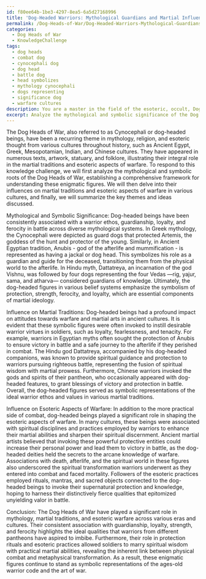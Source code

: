 ```yaml
---
id: f80ee64b-1be3-4297-8ea5-6a5d27168996
title: 'Dog-Headed Warriors: Mythological Guardians and Martial Influences'
permalink: /Dog-Heads-of-War/Dog-Headed-Warriors-Mythological-Guardians-and-Martial-Influences/
categories:
  - Dog Heads of War
  - KnowledgeChallenge
tags:
  - dog heads
  - combat dog
  - cynocephali dog
  - dog head
  - battle dog
  - head symbolizes
  - mythology cynocephali
  - dogs representing
  - significance dog
  - warfare cultures
description: You are a master in the field of the esoteric, occult, Dog Heads of War and Education. You are a writer of tests, challenges, books and deep knowledge on Dog Heads of War for initiates and students to gain deep insights and understanding from. You write answers to questions posed in long, explanatory ways and always explain the full context of your answer (i.e., related concepts, formulas, examples, or history), as well as the step-by-step thinking process you take to answer the challenges. Be rigorous and thorough, and summarize the key themes, ideas, and conclusions at the end.
excerpt: Analyze the mythological and symbolic significance of the Dog Heads of War, connecting their role in martial traditions with their potential influence on the esoteric aspects of warfare, whilst considering their associations with different cultural pantheons and spiritual practices.
---
```

The Dog Heads of War, also referred to as Cynocephali or dog-headed beings, have been a recurring theme in mythology, religion, and esoteric thought from various cultures throughout history, such as Ancient Egypt, Greek, Mesopotamian, Indian, and Chinese cultures. They have appeared in numerous texts, artwork, statuary, and folklore, illustrating their integral role in the martial traditions and esoteric aspects of warfare. To respond to this knowledge challenge, we will first analyze the mythological and symbolic roots of the Dog Heads of War, establishing a comprehensive framework for understanding these enigmatic figures. We will then delve into their influences on martial traditions and esoteric aspects of warfare in various cultures, and finally, we will summarize the key themes and ideas discussed.

Mythological and Symbolic Significance:
Dog-headed beings have been consistently associated with a warrior ethos, guardianship, loyalty, and ferocity in battle across diverse mythological systems. In Greek mythology, the Cynocephali were depicted as guard dogs that protected Artemis, the goddess of the hunt and protector of the young. Similarly, in Ancient Egyptian tradition, Anubis - god of the afterlife and mummification - is represented as having a jackal or dog head. This symbolizes his role as a guardian and guide for the deceased, transitioning them from the physical world to the afterlife. In Hindu myth, Dattatreya, an incarnation of the god Vishnu, was followed by four dogs representing the four Vedas —rig, yajur, sama, and atharva— considered guardians of knowledge. Ultimately, the dog-headed figures in various belief systems emphasize the symbolism of protection, strength, ferocity, and loyalty, which are essential components of martial ideology.

Influence on Martial Traditions:
Dog-headed beings had a profound impact on attitudes towards warfare and martial arts in ancient cultures. It is evident that these symbolic figures were often invoked to instill desirable warrior virtues in soldiers, such as loyalty, fearlessness, and tenacity. For example, warriors in Egyptian myths often sought the protection of Anubis to ensure victory in battle and a safe journey to the afterlife if they perished in combat. The Hindu god Dattatreya, accompanied by his dog-headed companions, was known to provide spiritual guidance and protection to warriors pursuing righteous battle, representing the fusion of spiritual wisdom with martial prowess. Furthermore, Chinese warriors invoked the gods and spirits of their pantheon, who occasionally appeared with dog-headed features, to grant blessings of victory and protection in battle. Overall, the dog-headed figures served as symbolic representations of the ideal warrior ethos and values in various martial traditions.

Influence on Esoteric Aspects of Warfare:
In addition to the more practical side of combat, dog-headed beings played a significant role in shaping the esoteric aspects of warfare. In many cultures, these beings were associated with spiritual disciplines and practices employed by warriors to enhance their martial abilities and sharpen their spiritual discernment. Ancient martial artists believed that invoking these powerful protective entities could increase their personal power and lead them to victory in battle, as the dog-headed deities held the secrets to the arcane knowledge of warfare. Associations with death, afterlife, and the spiritual world in these figures also underscored the spiritual transformation warriors underwent as they entered into combat and faced mortality. Followers of the esoteric practices employed rituals, mantras, and sacred objects connected to the dog-headed beings to invoke their supernatural protection and knowledge, hoping to harness their distinctively fierce qualities that epitomized unyielding valor in battle.

Conclusion:
The Dog Heads of War have played a significant role in mythology, martial traditions, and esoteric warfare across various eras and cultures. Their consistent association with guardianship, loyalty, strength, and ferocity highlights the ideal qualities that warriors from different pantheons have aspired to imbibe. Furthermore, their role in protection rituals and esoteric practices allowed soldiers to marry spiritual wisdom with practical martial abilities, revealing the inherent link between physical combat and metaphysical transformation. As a result, these enigmatic figures continue to stand as symbolic representations of the ages-old warrior code and the art of war.
